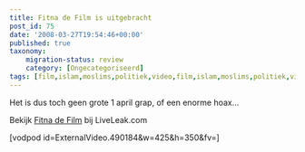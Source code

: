 ```yaml
---
title: Fitna de Film is uitgebracht
post_id: 75
date: '2008-03-27T19:54:46+00:00'
published: true
taxonomy:
    migration-status: review
    category: [Ongecategoriseerd]
tags: [film,islam,moslims,politiek,video,film,islam,moslims,politiek,video]
---
```

Het is dus toch geen grote 1 april grap, of een enorme hoax…

Bekijk [Fitna de Film](http://www.liveleak.com/view?i=ee4_1206625795) bij LiveLeak.com

[vodpod id=ExternalVideo.490184&w=425&h=350&fv=]